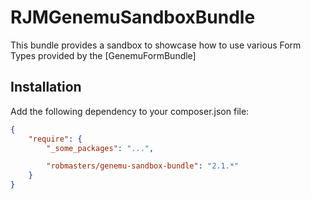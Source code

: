 # RJMGenemuSandboxBundle

This bundle provides a sandbox to showcase how to use various Form Types provided by the [GenemuFormBundle]

## Installation

Add the following dependency to your composer.json file:
``` json
{
    "require": {
        "_some_packages": "...",

        "robmasters/genemu-sandbox-bundle": "2.1.*"
    }
}
```